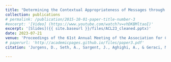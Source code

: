 ```yaml
---
title: "Determining the Contextual Appropriateness of Messages through Modeling Social Relationships"
collection: publications
# permalink: /publication/2015-10-01-paper-title-number-3
#excerpt: '[Video] (https://www.youtube.com/watch?v=vhDKBMltaoI)'
excerpt: '[Slides]({{ site.baseurl }}/files/ACL23_cleaned.pptx)'
date: 2023-07-21
venue: 'Proceedings of the 61st Annual Meeting of the Association for Computational Linguistics (Volume 1: Long Papers)'
# paperurl: 'http://academicpages.github.io/files/paper3.pdf'
citation: 'Jurgens, D., Seth, A., Sargent, J., Aghighi, A., & Geraci, M. (2023, July). Your spouse needs professional help: Determining the Contextual Appropriateness of Messages through Modeling Social Relationships. In Proceedings of the 61st Annual Meeting of the Association for Computational Linguistics (Volume 1: Long Papers) (pp. 10994-11013).'

---
```

<!-- This paper is about the number 3. The number 4 is left for future work.[Download paper here](http://academicpages.github.io/files/paper3.pdf)
Recommended citation: Your Name, You. (2015). "Paper Title Number 3." <i>Journal 1</i>. 1(3). [Video] (https://www.youtube.com/watch?v=vhDKBMltaoI)